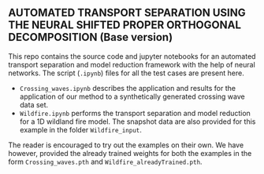 ## AUTOMATED TRANSPORT SEPARATION USING THE NEURAL SHIFTED PROPER ORTHOGONAL DECOMPOSITION (Base version)

This repo contains the source code and jupyter notebooks for an automated transport separation and model reduction framework with the help of neural networks. The script (`.ipynb`) files for all the test cases are present here.
* `Crossing_waves.ipynb` describes the application and results for the application of our method to a synthetically generated crossing wave data set.
* `Wildfire.ipynb` performs the transport separation and model reduction for a 1D wildland fire model. The snapshot data are also provided for this example in the folder `Wildfire_input`.

The reader is encouraged to try out the examples on their own. We have however, provided the already trained weights for both the examples in the form `Crossing_waves.pth` and `Wildfire_alreadyTrained.pth`.
